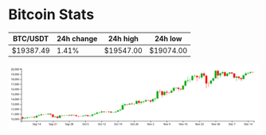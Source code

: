 # Bitcoin Stats

BTC/USDT|24h change|24h high|24h low|
|---|---|---|---|
|$19387.49|1.41%|$19547.00|$19074.00|

<img src="./chart.svg">
